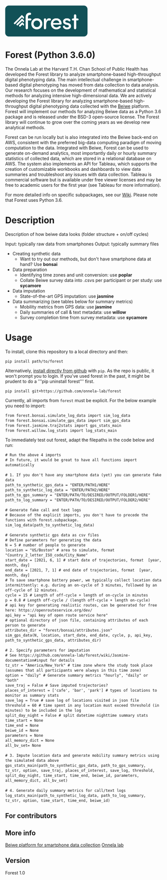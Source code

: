 <p align="left">
  <img width="264" height="99" src="https://github.com/onnela-lab/forest/blob/master/forest-logo-color.png">
</p>

# Forest (Python 3.6.0)
The Onnela Lab at the Harvard T.H. Chan School of Public Health has developed the Forest library to analyze smartphone-based high-throughput digital phenotyping data. The main intellectual challenge in smartphone-based digital phenotyping has moved from data collection to data analysis. Our research focuses on the development of mathematical and statistical methods for analyzing intensive high-dimensional data. We are actively developing the Forest library for analyzing smartphone-based high-throughput digital phenotyping data collected with the [Beiwe](https://github.com/onnela-lab/beiwe-backend) platform. Forest will implement our methods for analyzing Beiwe data as a Python 3.6 package and is released under the BSD-3 open-source license. The Forest library will continue to grow over the coming years as we develop new analytical methods.

Forest can be run locally but is also integrated into the Beiwe back-end on AWS, consistent with the preferred big-data computing paradigm of moving computation to the data. Integrated with Beiwe, Forest can be used to generate on-demand analytics, most importantly daily or hourly summary statistics of collected data, which are stored in a relational database on AWS. The system also implements an API for Tableau, which supports the creation of customizable workbooks and dashboards to view data summaries and troubleshoot any issues with data collection. Tableau is commercial software but is available under free viewer licenses and may be free to academic users for the first year (see Tableau for more information).

For more detailed info on specific subpackages, see our [Wiki](https://github.com/onnela-lab/forest/wiki). Please note that Forest uses Python 3.6.

# Description

Description of how beiwe data looks (folder structure + on/off cycles)

Input: typically raw data from smartphones
Output: typically summary files
-	Creating synthetic data
    - Want to try out our methods, but don't have smartphone data at hand? Use **bonsai**
-	Data preparation
    - Identifying time zones and unit conversion: use **poplar**
    - Collate Beiwe survey data into .csvs per participant or per study: use **sycamore**
-	Data imputation
    - State-of-the-art GPS imputation: use **jasmine**
-	Data summarizing (see tables below for summary metrics)
    - Mobility metrics from GPS data: use **jasmine**
    - Daily summaries of call & text metadata: use **willow**
    - Survey completion time from survey metadata: use **sycamore**
    
# Usage
To install, clone this repository to a local directory and then:
```
pip install path/to/forest
```
Alternatively, [install directly from github](https://pip.pypa.io/en/stable/reference/pip_install/#git) with `pip`. As the repo is public, it won't prompt you to login. If you've used forest in the past, it might be prudent to do a '''pip uninstall forest''' first.
```
pip install git+https://github.com/onnela-lab/forest
```

Currently, all imports from `forest` must be explicit.  For the below example you need to import:
```
from forest.bonsai.simulate_log_data import sim_log_data
from forest.bonsai.simulate_gps_data import sim_gps_data
from forest.jasmine.traj2stats import gps_stats_main
from forest.willow.log_stats import log_stats_main
```

To immediately test out forest, adapt the filepaths in the code below and run:
```
# Run the above 4 imports
# In future, it would be great to have all functions import automatically

# 1. If you don't have any smartphone data (yet) you can generate fake data
path_to_synthetic_gps_data = "ENTER/PATH1/HERE"
path_to_synthetic_log_data = "ENTER/PATH2/HERE"
path_to_gps_summary = "ENTER/PATH/TO/DESIRED/OUTPUT/FOLDER1/HERE"
path_to_log_summary = "ENTER/PATH/TO/DESIRED/OUTPUT/FOLDER2/HERE"

# Generate fake call and text logs 
# Because of the explicit imports, you don't have to precede the functions with forest.subpackage.
sim_log_data(path_to_synthetic_log_data)

# Generate synthetic gps data as csv files
# Define parameters for generating the data
N = 5 # number of people to generate
location = "US/Boston" # area to simulate, format "Country_2_letter_ISO_code/City_Name"
start_date = [2021, 6, 1] # start date of trajectories, format  [year, month, day]
end_date = [2021, 7, 1] # end date of trajectories, format  [year, month, day]
# To save smartphone battery power, we typically collect location data intermittently: e.g. during an on-cycle of 3 minutes, followed by an off-cycle of 12 minutes.
cycle = 15 # Length of off-cycle + length of on-cycle in minutes
p = 0.8 # Length off-cycle / (length off-cycle + length on-cycle)
# api key for generating realistic routes, can be generated for free here: https://openrouteservice.org/dev/
api_key = "api key of open route service here"
# optional directory of json file, containing attributes of each person to generate
attributes_dir = "forest/bonsai/attributes.json"
sim_gps_data(N, location, start_date, end_date, cycle, p, api_key, path_to_synthetic_gps_data, attributes_dir)

# 2. Specify parameters for imputation 
# See https://github.com/onnela-lab/forest/wiki/Jasmine-documentation#input for details
tz_str = "America/New_York" # time zone where the study took place (assumes that all participants were always in this time zone)
option = "daily" # Generate summary metrics "hourly", "daily" or "both"
save_traj = False # Save imputed trajectories?
places_of_interest = ['cafe', 'bar', 'park'] # types of locations to monitor as summary stats
save_log = True # save log of locations visited in json file
threshold = 60 # time spent in any location must exceed threshold (in minutes) to be included in the log
split_day_night = False # split datetime nighttime summary stats
time_start = None 
time_end = None
beiwe_id = None
parameters = None
all_memory_dict = None
all_bv_set= None

# 3. Impute location data and generate mobility summary metrics using the simulated data above
gps_stats_main(path_to_synthetic_gps_data, path_to_gps_summary, tz_str, option, save_traj, places_of_interest, save_log, threshold, split_day_night, time_start, time_end, beiwe_id, parameters, all_memory_dict, all_bv_set)

# 4. Generate daily summary metrics for call/text logs
log_stats_main(path_to_synthetic_log_data, path_to_log_summary, tz_str, option, time_start, time_end, beiwe_id)
```


## For contributors

## More info

[Beiwe platform for smartphone data collection](https://www.beiwe.org/)
[Onnela lab](https://www.hsph.harvard.edu/onnela-lab/)

## Version 
Forest 1.0
